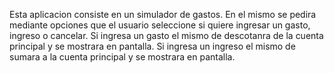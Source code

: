 Esta aplicacion consiste en un simulador de gastos. En el mismo se pedira mediante opciones que el usuario seleccione si quiere ingresar un gasto, ingreso o cancelar. Si ingresa un gasto el mismo de descotanra de la cuenta principal y se mostrara en pantalla. Si ingresa un ingreso el mismo de sumara a la cuenta principal y se mostrara en pantalla.

